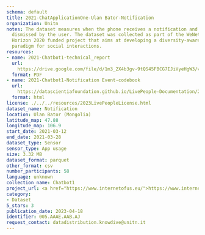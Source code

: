 ```yaml
---
schema: default
title: 2021-ChatApplicationOne-Ulan Bator-Notification
organization: Unitn
notes: The dataset measures when the phone receives a notification and when it is
  dismissed by the user. The dataset was collected as part of the WeNet project, a
  Horizon 2020 funded project that aims at developing a diversity-aware, machine-mediated
  paradigm for social interactions.
resources:
- name: 2021-Chatbot1-technical_report
  url: 
    https://drive.google.com/file/d/1m3_2X4b3gv-9tQS45FBCG7IJiVyeHgW3/view?usp=sharing
  format: PDF
- name: 2021-Chatbot1-Notification Event-codebook
  url: 
    https://datascientiafoundation.github.io/LivePeople-Documentation/2021-Chatbot1/2021_CH1_notificationevent.html
  format: html
license: ./../../resources/2023LivePeopleLicense.html
dataset_name: Notification
location: Ulan Bator (Mongolia)
latitude_map: 47.88
longitude_map: 106.9
start_date: 2021-03-12
end_date: 2021-03-28
dataset_type: Sensor
sensor_type: App usage
size: 3.32 MB
dataset_format: parquet
other_format: csv
number_participants: 58
language: unknown
collection_name: Chatbot1
project_url: <a href="https://www.internetofus.eu/">https://www.internetofus.eu/</a>
category:
- Dataset
5_stars: 3
publication_date: 2023-04-18
identifier: 005.AAAE.AAB.AJ
request_contact: datadistribution.knowdive@unitn.it
---
```


